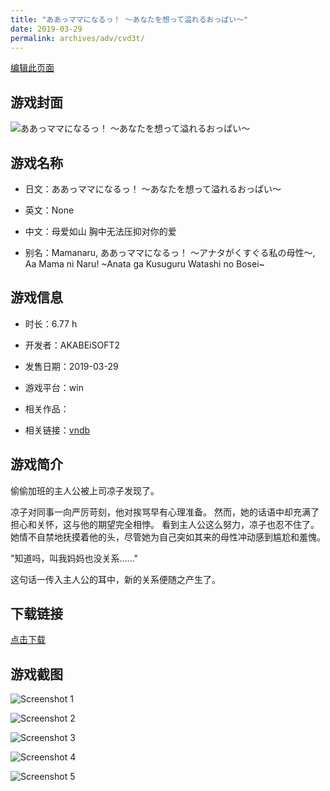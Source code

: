 ```yaml
---
title: "ああっママになるっ！ ～あなたを想って溢れるおっぱい～"
date: 2019-03-29
permalink: archives/adv/cvd3t/
---
```

[编辑此页面](https://github.com/ACG-3/ADV3-source/blob/main/source/_posts/%E3%81%82%E3%81%82%E3%81%A3%E3%83%9E%E3%83%9E%E3%81%AB%E3%81%AA%E3%82%8B%E3%81%A3%EF%BC%81%20%EF%BD%9E%E3%81%82%E3%81%AA%E3%81%9F%E3%82%92%E6%83%B3%E3%81%A3%E3%81%A6%E6%BA%A2%E3%82%8C%E3%82%8B%E3%81%8A%E3%81%A3%E3%81%B1%E3%81%84%EF%BD%9E.md)

## 游戏封面

![ああっママになるっ！ ～あなたを想って溢れるおっぱい～](https://pan.timero.xyz/d/onedrive/img_lib_001/%E3%81%82%E3%81%82%E3%81%A3%E3%83%9E%E3%83%9E%E3%81%AB%E3%81%AA%E3%82%8B%E3%81%A3%EF%BC%81%20%EF%BD%9E%E3%81%82%E3%81%AA%E3%81%9F%E3%82%92%E6%83%B3%E3%81%A3%E3%81%A6%E6%BA%A2%E3%82%8C%E3%82%8B%E3%81%8A%E3%81%A3%E3%81%B1%E3%81%84%EF%BD%9E_cover.avif)


## 游戏名称

- 日文：ああっママになるっ！ ～あなたを想って溢れるおっぱい～
- 英文：None
- 中文：母爱如山 胸中无法压抑对你的爱

- 别名：Mamanaru, ああっママになるっ！ ～アナタがくすぐる私の母性～, Aa Mama ni Naru! ~Anata ga Kusuguru Watashi no Bosei~


## 游戏信息

- 时长：6.77 h
- 开发者：AKABEiSOFT2
- 发售日期：2019-03-29
- 游戏平台：win
- 相关作品：

- 相关链接：[vndb](https://vndb.org/v24917)


## 游戏简介

偷偷加班的主人公被上司凉子发现了。

凉子对同事一向严厉苛刻，他对挨骂早有心理准备。
然而，她的话语中却充满了担心和关怀，这与他的期望完全相悖。
看到主人公这么努力，凉子也忍不住了。
她情不自禁地抚摸着他的头，尽管她为自己突如其来的母性冲动感到尴尬和羞愧。

"知道吗，叫我妈妈也没关系......"

这句话一传入主人公的耳中，新的关系便随之产生了。




## 下载链接

[点击下载](https://pan.timero.xyz/onedrive/adv_lib_001/%E3%81%82%E3%81%82%E3%81%A3%E3%83%9E%E3%83%9E%E3%81%AB%E3%81%AA%E3%82%8B%E3%81%A3%EF%BC%81%20%EF%BD%9E%E3%81%82%E3%81%AA%E3%81%9F%E3%82%92%E6%83%B3%E3%81%A3%E3%81%A6%E6%BA%A2%E3%82%8C%E3%82%8B%E3%81%8A%E3%81%A3%E3%81%B1%E3%81%84%EF%BD%9E)


## 游戏截图


![Screenshot 1](https://pan.timero.xyz/d/onedrive/img_lib_001/%E3%81%82%E3%81%82%E3%81%A3%E3%83%9E%E3%83%9E%E3%81%AB%E3%81%AA%E3%82%8B%E3%81%A3%EF%BC%81%20%EF%BD%9E%E3%81%82%E3%81%AA%E3%81%9F%E3%82%92%E6%83%B3%E3%81%A3%E3%81%A6%E6%BA%A2%E3%82%8C%E3%82%8B%E3%81%8A%E3%81%A3%E3%81%B1%E3%81%84%EF%BD%9E_Screenshot_1.avif)

![Screenshot 2](https://pan.timero.xyz/d/onedrive/img_lib_001/%E3%81%82%E3%81%82%E3%81%A3%E3%83%9E%E3%83%9E%E3%81%AB%E3%81%AA%E3%82%8B%E3%81%A3%EF%BC%81%20%EF%BD%9E%E3%81%82%E3%81%AA%E3%81%9F%E3%82%92%E6%83%B3%E3%81%A3%E3%81%A6%E6%BA%A2%E3%82%8C%E3%82%8B%E3%81%8A%E3%81%A3%E3%81%B1%E3%81%84%EF%BD%9E_Screenshot_2.avif)

![Screenshot 3](https://pan.timero.xyz/d/onedrive/img_lib_001/%E3%81%82%E3%81%82%E3%81%A3%E3%83%9E%E3%83%9E%E3%81%AB%E3%81%AA%E3%82%8B%E3%81%A3%EF%BC%81%20%EF%BD%9E%E3%81%82%E3%81%AA%E3%81%9F%E3%82%92%E6%83%B3%E3%81%A3%E3%81%A6%E6%BA%A2%E3%82%8C%E3%82%8B%E3%81%8A%E3%81%A3%E3%81%B1%E3%81%84%EF%BD%9E_Screenshot_3.avif)

![Screenshot 4](https://pan.timero.xyz/d/onedrive/img_lib_001/%E3%81%82%E3%81%82%E3%81%A3%E3%83%9E%E3%83%9E%E3%81%AB%E3%81%AA%E3%82%8B%E3%81%A3%EF%BC%81%20%EF%BD%9E%E3%81%82%E3%81%AA%E3%81%9F%E3%82%92%E6%83%B3%E3%81%A3%E3%81%A6%E6%BA%A2%E3%82%8C%E3%82%8B%E3%81%8A%E3%81%A3%E3%81%B1%E3%81%84%EF%BD%9E_Screenshot_4.avif)

![Screenshot 5](https://pan.timero.xyz/d/onedrive/img_lib_001/%E3%81%82%E3%81%82%E3%81%A3%E3%83%9E%E3%83%9E%E3%81%AB%E3%81%AA%E3%82%8B%E3%81%A3%EF%BC%81%20%EF%BD%9E%E3%81%82%E3%81%AA%E3%81%9F%E3%82%92%E6%83%B3%E3%81%A3%E3%81%A6%E6%BA%A2%E3%82%8C%E3%82%8B%E3%81%8A%E3%81%A3%E3%81%B1%E3%81%84%EF%BD%9E_Screenshot_5.avif)

